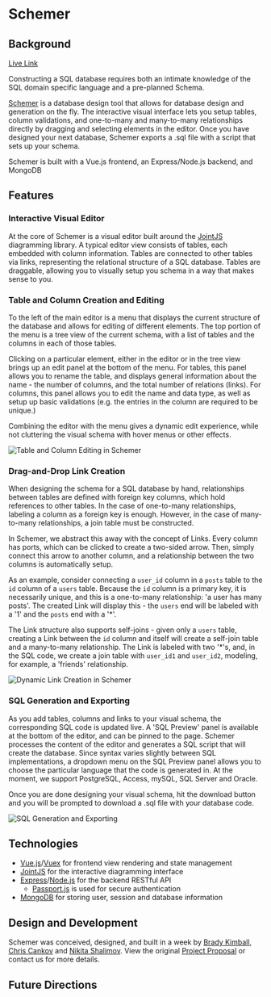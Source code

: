 # Schemer
## Background

[Live Link][live-link]

Constructing a SQL database requires both an intimate knowledge of the SQL domain specific language and a pre-planned Schema.

[Schemer][live-link] is a database design tool that allows for database design and generation on the fly. The interactive visual interface lets you setup tables, column validations, and one-to-many and many-to-many relationships directly by dragging and selecting elements in the editor. Once you have designed your next
database, Schemer exports a .sql file with a script that sets up your schema.

Schemer is built with a Vue.js frontend, an Express/Node.js backend, and MongoDB

[live-link]:https://schemer.herokuapp.com

## Features

### Interactive Visual Editor
At the core of Schemer is a visual editor built around the [JointJS](https://www.jointjs.com/) diagramming library.
A typical editor view consists of tables, each embedded with column information. Tables are connected to other tables via links, representing the relational structure of a SQL database. Tables are draggable, allowing you to visually setup you schema in a way that makes sense to you.

### Table and Column Creation and Editing
To the left of the main editor is a menu that displays the current structure of the database and allows for editing of different elements. The top portion of the menu is a tree view of the current schema, with a list of tables and the columns in each of those tables.

Clicking on a particular element, either in the editor or in the tree view brings up an edit panel at the bottom of the menu. For tables, this panel allows you to rename the table, and displays general information about the name - the number of columns, and the total number of relations (links). For columns, this panel allows you to edit the name and data type, as well as setup up basic validations (e.g. the entries in the column are required to be unique.)

Combining the editor with the menu gives a dynamic edit experience, while not cluttering the visual schema with
hover menus or other effects.

![Table and Column Editing in Schemer](docs/demos/schemer_edit_demo.gif)

### Drag-and-Drop Link Creation
When designing the schema for a SQL database by hand, relationships between tables are defined with foreign key columns, which hold references to other tables. In the case of one-to-many relationships, labeling a column as a foreign key is enough. However, in the case of many-to-many relationships, a join table must be constructed.

In Schemer, we abstract this away with the concept of Links. Every column has ports, which can be clicked to create a two-sided arrow. Then, simply connect this arrow to another column, and a relationship between the two columns is automatically setup.

As an example, consider connecting a `user_id` column in a `posts` table to the `id` column of a `users` table. Because the `id` column is a primary key, it is necessarily unique, and this is a one-to-many relationship: 'a user has many posts'. The created Link will display this - the `users` end will be labeled with a '1' and the `posts` end with a '\*'.

The Link structure also supports self-joins - given only a `users` table, creating a Link between the `id` column and itself will create a self-join table and a many-to-many relationship. The Link is labeled with two '\*'s, and, in the SQL code, we create a join table with `user_id1` and `user_id2`, modeling, for example, a 'friends' relationship.

![Dynamic Link Creation in Schemer](docs/demos/schemer_link_demo.gif)

### SQL Generation and Exporting
As you add tables, columns and links to your visual schema, the corresponding SQL code is updated live. A 'SQL Preview' panel is available at the bottom of the editor, and can be pinned to the page. Schemer processes the content of the editor and generates a SQL script that will create the database. Since syntax varies slightly between SQL implementations, a dropdown menu on the SQL Preview panel allows you to choose the particular language that the code is generated in. At the moment, we support PostgreSQL, Access, mySQL, SQL Server and Oracle.

Once you are done designing your visual schema, hit the download button and you will be prompted to download a .sql file with your database code.

![SQL Generation and Exporting](docs/demos/schemer_sql_demo.gif)

## Technologies
 * [Vue.js](https://vuejs.org/)/[Vuex](https://vuex.vuejs.org/) for frontend view rendering and state management
 * [JointJS](https://www.jointjs.com/) for the interactive diagramming interface
 * [Express](https://expressjs.com)/[Node.js](https://nodejs.org) for the backend RESTful API
    * [Passport.js](https://passportjs.org) is used for secure authentication
 * [MongoDB](https://mongodb.com) for storing user, session and database information

## Design and Development
Schemer was conceived, designed, and built in a week by [Brady Kimball](https://github.com/brady-kimabll), [Chris Cankov](https://github.com/ccankov) and [Nikita Shalimov](https://github.com/ndshal). View the original [Project Proposal](docs/README.md) or contact us for more details.

## Future Directions
####  
